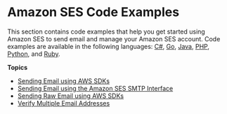 # Amazon SES Code Examples<a name="examples"></a>

This section contains code examples that help you get started using Amazon SES to send email and manage your Amazon SES account\. Code examples are available in the following languages: [C\#](https://docs.microsoft.com/en-us/dotnet/csharp/csharp), [Go](https://golang.org/), [Java](https://docs.oracle.com/javase/8/), [PHP](http://php.net/), [Python](https://www.python.org/), and [Ruby](https://www.ruby-lang.org/)\.

**Topics**
+ [Sending Email using AWS SDKs](examples-send-using-sdk.md)
+ [Sending Email using the Amazon SES SMTP Interface](examples-send-using-smtp.md)
+ [Sending Raw Email using AWS SDKs](examples-send-raw-using-sdk.md)
+ [Verify Multiple Email Addresses](sample-code-bulk-verify.md)
